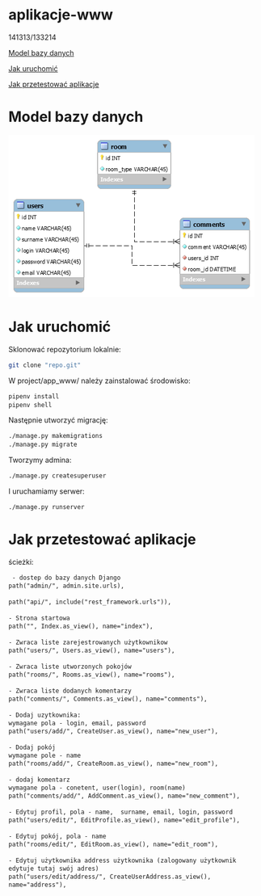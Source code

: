 # aplikacje-www
141313/133214

[Model bazy danych](README.md#model-bazy-danych)

[Jak uruchomić](README.md#jak-uruchomić)

[Jak przetestować aplikacje](README.md#jak-przetestować-aplikacje)

# Model bazy danych
![db_schema](db_schema.png)

# Jak uruchomić
Sklonować repozytorium lokalnie:
```bash
git clone "repo.git"
```
W project/app_www/ należy zainstalować środowisko:
```bash
pipenv install
pipenv shell
```
Następnie utworzyć migrację:
```bash
./manage.py makemigrations
./manage.py migrate
```
Tworzymy admina:
```bash
./manage.py createsuperuser
```
I uruchamiamy serwer:
```bash
./manage.py runserver
```

# Jak przetestować aplikacje
ścieżki:

     - dostep do bazy danych Django
    path("admin/", admin.site.urls),
    
    path("api/", include("rest_framework.urls")),
    
    - Strona startowa
    path("", Index.as_view(), name="index"),
    
    - Zwraca liste zarejestrowanych użytkownikow
    path("users/", Users.as_view(), name="users"),  
    
    - Zwraca liste utworzonych pokojów
    path("rooms/", Rooms.as_view(), name="rooms"),  
    
    - Zwraca liste dodanych komentarzy
    path("comments/", Comments.as_view(), name="comments"),
    
    - Dodaj uzytkownika:
    wymagane pola - login, email, password
    path("users/add/", CreateUser.as_view(), name="new_user"),
    
    - Dodaj pokój
    wymagane pole - name
    path("rooms/add/", CreateRoom.as_view(), name="new_room"),
    
    - dodaj komentarz
    wymagane pola - conetent, user(login), room(name)
    path("comments/add/", AddComment.as_view(), name="new_comment"),
    
    - Edytuj profil, pola - name,  surname, email, login, password
    path("users/edit/", EditProfile.as_view(), name="edit_profile"),
    
    - Edytuj pokój, pola - name
    path("rooms/edit/", EditRoom.as_view(), name="edit_room"),
    
    - Edytuj użytkownika address użytkownika (zalogowany użytkownik edytuje tutaj swój adres)
    path("users/edit/address/", CreateUserAddress.as_view(), name="address"),

